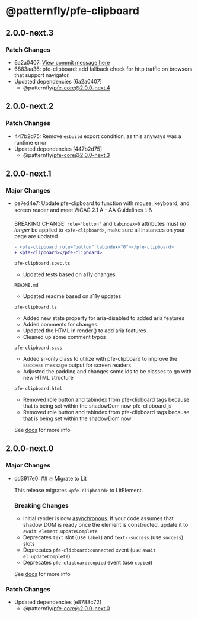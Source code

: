 # @patternfly/pfe-clipboard

## 2.0.0-next.3

### Patch Changes

- 6a2a0407: [View commit message here](https://gist.github.com/heyMP/200fc0b840690541475923facba393ab)
- 6883aa36: pfe-clipboard: add fallback check for http traffic on browsers that support navigator.
- Updated dependencies [6a2a0407]
  - @patternfly/pfe-core@2.0.0-next.4

## 2.0.0-next.2

### Patch Changes

- 447b2d75: Remove `esbuild` export condition, as this anyways was a runtime error
- Updated dependencies [447b2d75]
  - @patternfly/pfe-core@2.0.0-next.3

## 2.0.0-next.1

### Major Changes

- ce7ed4e7: Update pfe-clipboard to function with mouse, keyboard, and screen reader and meet WCAG 2.1 A - AA Guidelines ✨♿

  BREAKING CHANGE:
  `role="button"` and `tabindex=0` attributes must _no longer_ be applied to `<pfe-clipboard>`, make sure all instances
  on your page are updated

  ```diff
  - <pfe-clipboard role="button" tabindex="0"></pfe-clipboard>
  + <pfe-clipboard></pfe-clipboard>
  ```

  `pfe-clipboard.spec.ts`

  - Updated tests based on a11y changes

  `README.md`

  - Updated readme based on a11y updates

  `pfe-clipboard.ts`

  - Added new state property for aria-disabled to added aria features
  - Added comments for changes
  - Updated the HTML in render() to add aria features
  - Cleaned up some comment typos

  `pfe-clipboard.scss`

  - Added sr-only class to utilize with pfe-clipboard to improve the success message output for screen readers
  - Adjusted the padding and changes some ids to be classes to go with new HTML structure

  `pfe-clipboard.html`

  - Removed role button and tabindex from pfe-clipboard tags because that is being set within the shadowDom now
    pfe-clipboard.js
  - Removed role button and tabindex from pfe-clipboard tags because that is being set within the shadowDom now

  See [docs](https://patternflyelements.org/components/clipboard/) for more info

## 2.0.0-next.0

### Major Changes

- cd3917e0: ## 🔥 Migrate to Lit

  This release migrates `<pfe-clipboard>` to LitElement.

  ### Breaking Changes

  - Initial render is now [asynchronous](https://lit.dev/docs/components/lifecycle/#reactive-update-cycle).
    If your code assumes that shadow DOM is ready once the element is constructed, update it to `await element.updateComplete`
  - Deprecates `text` slot (use `label`) and `text--success` (use `success`) slots
  - Deprecates `pfe-clipboard:connected` event (use `await el.updateComplete`)
  - Deprecates `pfe-clipboard:copied` event (use `copied`)

  See [docs](https://patternflyelements.org/components/clipboard/) for more info

### Patch Changes

- Updated dependencies [e8788c72]
  - @patternfly/pfe-core@2.0.0-next.0
